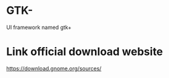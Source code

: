 # GTK-
UI framework named gtk+

# Link official download website
https://download.gnome.org/sources/
